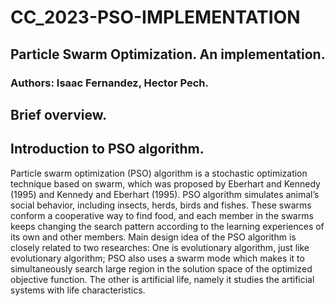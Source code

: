 # CC_2023-PSO-IMPLEMENTATION
## Particle Swarm Optimization. An implementation.
### Authors: Isaac Fernandez, Hector Pech. 

## Brief overview.


## Introduction to PSO algorithm.

Particle swarm optimization (PSO) algorithm is a stochastic
optimization technique based on swarm, which was proposed
by Eberhart and Kennedy (1995) and Kennedy and Eberhart
(1995). PSO algorithm simulates animal’s social behavior,
including insects, herds, birds and fishes. These swarms conform a cooperative way to find food, and each member in the
swarms keeps changing the search pattern according to the
learning experiences of its own and other members.
Main design idea of the PSO algorithm is closely related
to two researches: One is evolutionary algorithm, just like
evolutionary algorithm; PSO also uses a swarm mode which
makes it to simultaneously search large region in the solution space of the optimized objective function. The other is
artificial life, namely it studies the artificial systems with life
characteristics.


